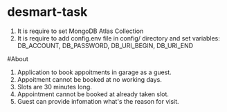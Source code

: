 # desmart-task
1. It is require to set MongoDB Atlas Collection
2. It is require to add config.env file in config/ directory and set variables: DB_ACCOUNT, DB_PASSWORD, DB_URI_BEGIN, DB_URI_END

#About
1. Application to book appoitments in garage as a guest.
2. Appoitment cannot be booked at no working days.
3. Slots are 30 minutes long.
4. Appointment cannot be booked at already taken slot.
5. Guest can provide infomation what's the reason for visit.
